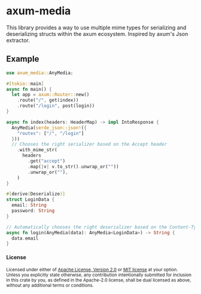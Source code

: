 # axum-media

This library provides a way to use multiple mime types for serializing and
deserializing structs within the axum ecosystem. Inspired by axum's Json
extractor.

## Example

```rs
use axum_media::AnyMedia;

#[tokio::main]
async fn main() {
  let app = axum::Router::new()
    .route("/", get(index))
    .route("/login", post(login))
}

async fn index(headers: HeaderMap) -> impl IntoResponse {
  AnyMedia(serde_json::json!({
    "routes": ["/", "/login"]
  }))
  // Chooses the right serializer based on the Accept header
    .with_mime_str(
      headers
        .get("accept")
        .map(|v| v.to_str().unwrap_or(""))
        .unwrap_or(""),
    )
}

#[derive(Deserialize)]
struct LoginData {
  email: String
  password: String
}

// Automatically chooses the right deserializer based on the Content-Type header (To be implemented)
async fn login(AnyMedia(data): AnyMedia<LoginData>) -> String {
  data.email
}

```

#### License

<sup>
Licensed under either of <a href="LICENSE-APACHE">Apache License, Version
2.0</a> or <a href="LICENSE-MIT">MIT license</a> at your option.
</sup>

<br>

<sub>
Unless you explicitly state otherwise, any contribution intentionally submitted
for inclusion in this crate by you, as defined in the Apache-2.0 license, shall
be dual licensed as above, without any additional terms or conditions.
</sub>